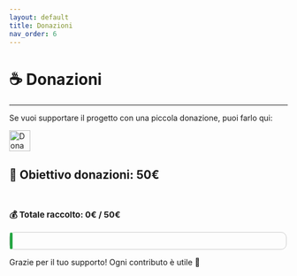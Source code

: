 ```yaml
---
layout: default
title: Donazioni
nav_order: 6
---
```


# ☕ Donazioni
---
Se vuoi supportare il progetto con una piccola donazione, puoi farlo qui:

<a href="https://paypal.me/MarcoMarino747" target="_blank">
  <img src="https://www.paypalobjects.com/webstatic/en_US/i/buttons/PP_logo_h_150x38.png" alt="Dona con PayPal" style="height: 38px;">
</a>

<h2>🎯 Obiettivo donazioni: 50€</h2> <br>

<!-- Testo dell'avanzamento -->
<p style="font-size: 0.95rem; font-weight: bold;">💰 Totale raccolto: 0€ / 50€</p>

<!-- Barra di progresso -->
<div style="border: 1px solid #ccc; border-radius: 10px; width: 100%; max-width: 500px; height: 30px; margin-bottom: 10px;">
  <div style="width: 1%; height: 100%; background-color: #28a745; border-radius: 10px;"></div>
</div>

<p style="font-size: 0.9rem;">Grazie per il tuo supporto! Ogni contributo è utile 💚</p>
